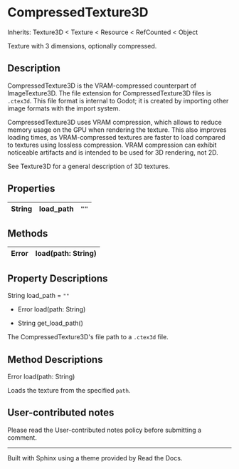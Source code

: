 # CompressedTexture3D

Inherits: Texture3D < Texture < Resource < RefCounted < Object

Texture with 3 dimensions, optionally compressed.

## Description

CompressedTexture3D is the VRAM-compressed counterpart of ImageTexture3D. The
file extension for CompressedTexture3D files is `.ctex3d`. This file format is
internal to Godot; it is created by importing other image formats with the
import system.

CompressedTexture3D uses VRAM compression, which allows to reduce memory usage
on the GPU when rendering the texture. This also improves loading times, as
VRAM-compressed textures are faster to load compared to textures using
lossless compression. VRAM compression can exhibit noticeable artifacts and is
intended to be used for 3D rendering, not 2D.

See Texture3D for a general description of 3D textures.

## Properties

String | load_path | `""`  
---|---|---  
  
## Methods

Error | load(path: String)  
---|---  
  
## Property Descriptions

String load_path = `""`

  * Error load(path: String)

  * String get_load_path()

The CompressedTexture3D's file path to a `.ctex3d` file.

## Method Descriptions

Error load(path: String)

Loads the texture from the specified `path`.

## User-contributed notes

Please read the User-contributed notes policy before submitting a comment.

* * *

Built with Sphinx using a theme provided by Read the Docs.


